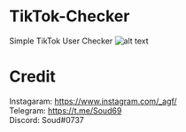 # TikTok-Checker
Simple TikTok User Checker
![alt text](https://github.com/Soud69/TikTok-Checker/blob/main/Image.png?raw=true)
# Credit

Instagaram: https://www.instagram.com/_agf/ <br />
Telegram: https://t.me/Soud69 <br />
Discord: Soud#0737
